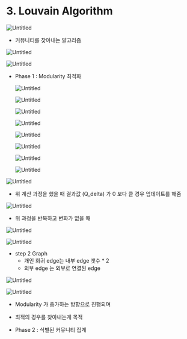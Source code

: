 # 3. Louvain Algorithm

![Untitled](3%20Louvain%20Algorithm%20b91aa26315324fe6ae558377a6ad3ad4/Untitled.png)

- 커뮤니티를 찾아내는 알고리즘

![Untitled](3%20Louvain%20Algorithm%20b91aa26315324fe6ae558377a6ad3ad4/Untitled%201.png)

![Untitled](3%20Louvain%20Algorithm%20b91aa26315324fe6ae558377a6ad3ad4/Untitled%202.png)

- Phase 1 : Modularity 최적화
    
    
    ![Untitled](3%20Louvain%20Algorithm%20b91aa26315324fe6ae558377a6ad3ad4/Untitled%203.png)
    
    ![Untitled](3%20Louvain%20Algorithm%20b91aa26315324fe6ae558377a6ad3ad4/Untitled%204.png)
    
    ![Untitled](3%20Louvain%20Algorithm%20b91aa26315324fe6ae558377a6ad3ad4/Untitled%205.png)
    
    ![Untitled](3%20Louvain%20Algorithm%20b91aa26315324fe6ae558377a6ad3ad4/Untitled%206.png)
    
    ![Untitled](3%20Louvain%20Algorithm%20b91aa26315324fe6ae558377a6ad3ad4/Untitled%207.png)
    
    ![Untitled](3%20Louvain%20Algorithm%20b91aa26315324fe6ae558377a6ad3ad4/Untitled%208.png)
    
    ![Untitled](3%20Louvain%20Algorithm%20b91aa26315324fe6ae558377a6ad3ad4/Untitled%209.png)
    
    ![Untitled](3%20Louvain%20Algorithm%20b91aa26315324fe6ae558377a6ad3ad4/Untitled%2010.png)
    

![Untitled](3%20Louvain%20Algorithm%20b91aa26315324fe6ae558377a6ad3ad4/Untitled%2011.png)

- 위 계산 과정을 했을 때 결과값 (Q_delta) 가 0 보다 클 경우 업데이트를 해줌

![Untitled](3%20Louvain%20Algorithm%20b91aa26315324fe6ae558377a6ad3ad4/Untitled%2012.png)

- 위 과정을 반복하고 변화가 없을 때

![Untitled](3%20Louvain%20Algorithm%20b91aa26315324fe6ae558377a6ad3ad4/Untitled%2013.png)

![Untitled](3%20Louvain%20Algorithm%20b91aa26315324fe6ae558377a6ad3ad4/Untitled%2014.png)

- step 2 Graph
    - 개인 회귀 edge는 내부 edge 갯수 * 2
    - 외부 edge 는 외부로 연결된 edge

![Untitled](3%20Louvain%20Algorithm%20b91aa26315324fe6ae558377a6ad3ad4/Untitled%2015.png)

![Untitled](3%20Louvain%20Algorithm%20b91aa26315324fe6ae558377a6ad3ad4/Untitled%2016.png)

- Modularity 가 증가하는 방향으로 진행되며
- 최적의 경우를 찾아내는게 목적

- Phase 2 : 식별된 커뮤니티 집계
